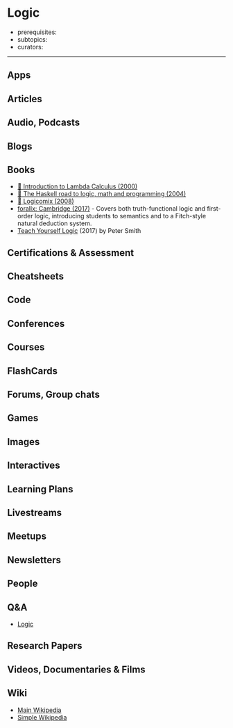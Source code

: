 # Logic

- prerequisites:
- subtopics:
- curators:

------

## Apps

## Articles

## Audio, Podcasts

## Blogs

## Books

- [📖 Introduction to Lambda Calculus (2000)](http://www.cse.chalmers.se/research/group/logic/TypesSS05/Extra/geuvers.pdf)
- [📖 The Haskell road to logic, math and programming (2004)](https://fldit-www.cs.uni-dortmund.de/~peter/PS07/HR.pdf)
- [📖 Logicomix (2008)](https://www.scribd.com/document/98921232/Bertrand-Russell-Logicomix)
- [forallx: Cambridge (2017)](http://people.ds.cam.ac.uk/tecb2/forallx.shtml) - Covers both truth-functional logic and first-order logic, introducing students to semantics and to a Fitch-style natural deduction system.
- [Teach Yourself Logic](https://www.logicmatters.net/resources/pdfs/TeachYourselfLogic2017.pdf) (2017) by Peter Smith

## Certifications & Assessment

## Cheatsheets

## Code

## Conferences

## Courses

## FlashCards

## Forums, Group chats

## Games

## Images

## Interactives

## Learning Plans

## Livestreams

## Meetups

## Newsletters

## People

## Q&A

- [Logic](https://www.quora.com/topic/Logic-mathematics)

## Research Papers

## Videos, Documentaries & Films

## Wiki

- [Main Wikipedia](https://en.wikipedia.org/wiki/Logic)
- [Simple Wikipedia](https://simple.wikipedia.org/wiki/Logic)

